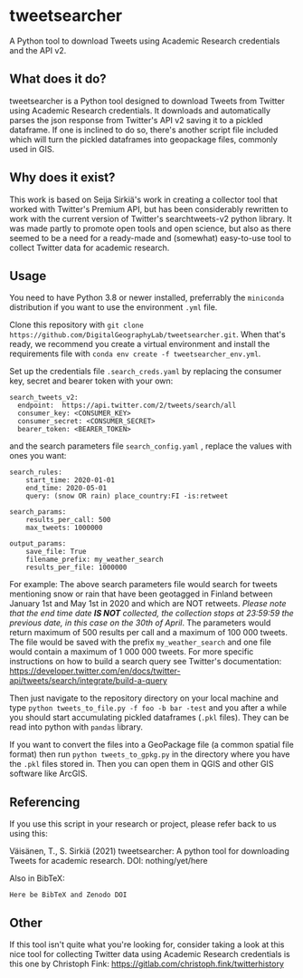 # tweetsearcher
A Python tool to download Tweets using Academic Research credentials and the API v2.

## What does it do?
tweetsearcher is a Python tool designed to download Tweets from Twitter using Academic Research credentials. It downloads and automatically parses the json response from Twitter's API v2 saving it to a pickled dataframe. If one is inclined to do so, there's another script file included which will turn the pickled dataframes into geopackage files, commonly used in GIS.

## Why does it exist?
This work is based on Seija Sirkiä's work in creating a collector tool that worked with Twitter's Premium API, but has been considerably rewritten to work with the current version of Twitter's searchtweets-v2 python library. It was made partly to promote open tools and open science, but also as there seemed to be a need for a ready-made and (somewhat) easy-to-use tool to collect Twitter data for academic research.

## Usage
You need to have Python 3.8 or newer installed, preferrably the `miniconda` distribution if you want to use the environment `.yml` file.

Clone this repository with `git clone https://github.com/DigitalGeographyLab/tweetsearcher.git`. When that's ready, we recommend you create a virtual environment and install the requirements file with `conda env create -f tweetsearcher_env.yml`.

Set up the credentials file `.search_creds.yaml` by replacing the consumer key, secret and bearer token with your own:

```
search_tweets_v2:
  endpoint:  https://api.twitter.com/2/tweets/search/all
  consumer_key: <CONSUMER_KEY>
  consumer_secret: <CONSUMER_SECRET>
  bearer_token: <BEARER_TOKEN>
```

and the search parameters file `search_config.yaml` , replace the values with ones you want:

```
search_rules:
    start_time: 2020-01-01
    end_time: 2020-05-01
    query: (snow OR rain) place_country:FI -is:retweet

search_params:
    results_per_call: 500
    max_tweets: 1000000

output_params:
    save_file: True
    filename_prefix: my_weather_search
    results_per_file: 1000000
```

For example: The above search parameters file would search for tweets mentioning snow or rain that have been geotagged in Finland between January 1st and May 1st in 2020 and which are NOT retweets. *Please note that the end time date **IS NOT** collected, the collection stops at 23:59:59 the previous date, in this case on the 30th of April*. The parameters would return maximum of 500 results per call and a maximum of 100 000 tweets. The file would be saved with the prefix `my_weather_search` and one file would contain a maximum of 1 000 000 tweets. For more specific instructions on how to build a search query see Twitter's documentation: https://developer.twitter.com/en/docs/twitter-api/tweets/search/integrate/build-a-query

Then just navigate to the repository directory on your local machine and type `python tweets_to_file.py -f foo -b bar -test` and you after a while you should start accumulating pickled dataframes (`.pkl` files). They can be read into python with `pandas` library.

If you want to convert the files into a GeoPackage file (a common spatial file format) then run `python tweets_to_gpkg.py` in the directory where you have the `.pkl` files stored in. Then you can open them in QGIS and other GIS software like ArcGIS.

## Referencing

If you use this script in your research or project, please refer back to us using this:

Väisänen, T., S. Sirkiä (2021) tweetsearcher: A python tool for downloading Tweets for academic research. DOI: nothing/yet/here

Also in BibTeX:
```
Here be BibTeX and Zenodo DOI
```

## Other
If this tool isn't quite what you're looking for, consider taking a look at this nice tool for collecting Twitter data using Academic Research credentials is this one by Christoph Fink: https://gitlab.com/christoph.fink/twitterhistory
